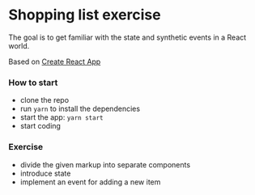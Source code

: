 # Shopping list exercise

The goal is to get familiar with the state and synthetic events in a React world.

Based on [Create React App](https://github.com/facebookincubator/create-react-app)

### How to start

* clone the repo
* run `yarn` to install the dependencies
* start the app: `yarn start`
* start coding

### Exercise

* divide the given markup into separate components
* introduce state
* implement an event for adding a new item
